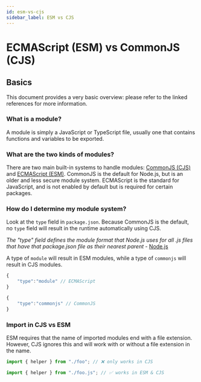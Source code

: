 ```yaml
---
id: esm-vs-cjs
sidebar_label: ESM vs CJS
---
```


# ECMAScript (ESM) vs CommonJS (CJS)

## Basics

This document provides a very basic overview: please refer to the linked references for more information.

### What is a module?

A module is simply a JavaScript or TypeScript file, usually one that contains functions and variables to be exported.

### What are the two kinds of modules?

There are two main built-in systems to handle modules: [CommonJS (CJS)](https://nodejs.org/docs/latest/api/modules.html) and [ECMAScript (ESM)](https://nodejs.org/docs/latest/api/esm.html). CommonJS is the default for Node.js, but is an older and less secure module system. ECMAScript is the standard for JavaScript, and is not enabled by default but is required for certain packages. 

### How do I determine my module system?

Look at the `type` field in `package.json`. Because CommonJS is the default, no `type` field will result in the runtime automatically using CJS. 

_The "type" field defines the module format that Node.js uses for all .js files that have that package.json file as their nearest parent_ - [Node.js](https://nodejs.org/docs/latest/api/packages.html#type)

A type of `module` will result in ESM modules, while a type of `commonjs` will result in CJS modules. 

```ts title="package.json"
{
    "type":"module" // ECMAScript
}
```
```ts title="package.json"
{
    "type":"commonjs" // CommonJS
}
```

### Import in CJS vs ESM

ESM requires that the name of imported modules end with a file extension. However, CJS ignores this and will work with or without a file extension in the name.

```ts
import { helper } from "./foo"; // ❌ only works in CJS

import { helper } from "./foo.js"; // ✅ works in ESM & CJS
```
